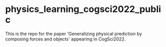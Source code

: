 # physics_learning_cogsci2022_public
This is the repo for the paper 'Generalizing physical prediction by composing forces and objects' appearing in CogSci2022.
